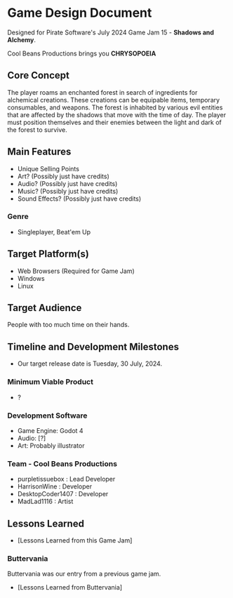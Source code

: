 # Game Design Document
Designed for Pirate Software's July 2024 Game Jam 15 - **Shadows and Alchemy**.

Cool Beans Productions brings you **CHRYSOPOEIA**

## Core Concept
The player roams an enchanted forest in search of ingredients for alchemical creations. These creations can be equipable items, temporary consumables, and weapons. The forest is inhabited by various evil entities that are affected by the shadows that move with the time of day. The player must position themselves and their enemies between the light and dark of the forest to survive.

## Main Features
 - Unique Selling Points
 - Art? (Possibly just have credits)
 - Audio? (Possibly just have credits)
 - Music? (Possibly just have credits)
 - Sound Effects? (Possibly just have credits)
### Genre
 - Singleplayer, Beat'em Up

## Target Platform(s)
 - Web Browsers (Required for Game Jam)
 - Windows
 - Linux
   
## Target Audience
People with too much time on their hands.

## Timeline and Development Milestones
 - Our target release date is Tuesday, 30 July, 2024.

### Minimum Viable Product
 - ?

### Development Software
 - Game Engine: Godot 4
 - Audio: [?]
 - Art: Probably illustrator

### Team - Cool Beans Productions
 - purpletissuebox : Lead Developer
 - HarrisonWine : Developer
 - DesktopCoder1407 : Developer
 - MadLad1116 : Artist
   
## Lessons Learned
 - [Lessons Learned from this Game Jam]

### Buttervania
Buttervania was our entry from a previous game jam.

 - [Lessons Learned from Buttervania]
